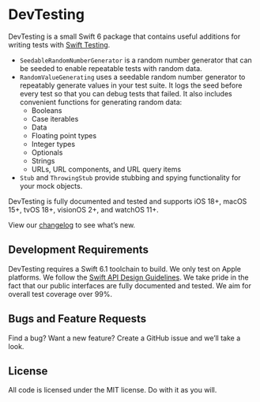 # DevTesting

DevTesting is a small Swift 6 package that contains useful additions for writing tests with [Swift
Testing](https://github.com/swiftlang/swift-testing/).

  - `SeedableRandomNumberGenerator` is a random number generator that can be seeded to enable
    repeatable tests with random data.
  - `RandomValueGenerating` uses a seedable random number generator to repeatably generate values in
    your test suite. It logs the seed before every test so that you can debug tests that failed. It
    also includes convenient functions for generating random data:
      - Booleans
      - Case iterables
      - Data
      - Floating point types
      - Integer types
      - Optionals
      - Strings
      - URLs, URL components, and URL query items
  - `Stub` and `ThrowingStub` provide stubbing and spying functionality for your mock objects.


DevTesting is fully documented and tested and supports iOS 18+, macOS 15+, tvOS 18+, visionOS 2+,
and watchOS 11+.

View our [changelog](CHANGELOG.md) to see what’s new.


## Development Requirements

DevTesting requires a Swift 6.1 toolchain to build. We only test on Apple platforms. We follow the
[Swift API Design Guidelines][SwiftAPIDesignGuidelines]. We take pride in the fact that our public
interfaces are fully documented and tested. We aim for overall test coverage over 99%.

[SwiftAPIDesignGuidelines]: https://swift.org/documentation/api-design-guidelines/


## Bugs and Feature Requests

Find a bug? Want a new feature? Create a GitHub issue and we’ll take a look. 


## License

All code is licensed under the MIT license. Do with it as you will.
